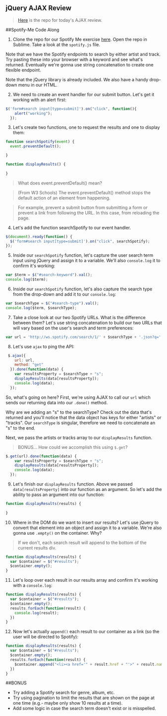## jQuery AJAX Review
> [Here](https://github.com/marcwright/ajax_lesson) is the repo for today's AJAX review.

##Spotify-Me Code Along
1) Clone the repo for our Spotify Me exercise [here](https://github.com/ga-dc/spotify-me). Open the repo in Sublime. Take a look at the `spotify.js` file. 

Note that we have the Spotify endpoints to search by either artist and track. Try pasting these into your browser with a keyword and see what's returned. Eventually we're gonna use string concatenation to create one flexible endpoint.

Note that the jQuery library is already included. We also have a handy drop-down menu in our HTML.

2) We need to create an event handler for our submit button. Let's get it working with an alert first:

```js
$('form#search input[type=submit]').on("click", function(){
    alert("working");
  });
```

3) Let's create two functions, one to request the results and one to display them:

```js
function searchSpotify(event) {
  event.preventDefault(); 

}

function displayResults() {
 
}
```
>What does event.preventDefault() mean?

>(From W3 Schools) The event.preventDefault() method stops the default action of an element from happening.
	
>For example, prevent a submit button from submitting a form or prevent a link from following the URL. In this case, from reloading the page.

4) Let's add the function searchSpotify to our event handler.

```js
$(document).ready(function() {
  $('form#search input[type=submit]').on("click", searchSpotify);
});
```

5) Inside our `searchSpotify` function, let's capture the user search term input using jQuery and assign it to a variable. We'll also `console.log` it to confirm it's working:

```js
var $term = $("#search-keyword").val();
console.log($term);
```

6) Inside our `searchSpotify` function, let's also capture the search type from the drop-down and add it to our `console.log`:

```js
var $searchType = $("#search-type").val();
console.log($term, $searchType);
```

7) Take a close look at our two Spotify URLs. What is the difference between them? Let's use string concatenation to build our two URLs that will vary based on the user's search and term preferences:

```js
var url = 'http://ws.spotify.com/search/1/' + $searchType + '.json?q=' + $term;
```

8) Let's use `ajax` to ping the API:

```js
 $.ajax({
    url: url,
    method: "get"
  }).done(function(data) {
    var resultsProperty = $searchType + "s";
    displayResults(data[resultsProperty]);
    console.log(data);
  });
```

So, what's going on here? First, we're using AJAX to call our `url` which sends our returning data into our `.done()` method. 

Why are we adding an "s" to the searchType? Check out the data that's returned and you'll notice that the data object has keys for either "artists" or "tracks". Our `searchType` is singular, therefore we need to concatenate an "s" to the end.

Next, we pass the artists or tracks array to our `displayResults` function.

>BONUS... How could we accomplish this using `$.get`?

```js
$.get(url).done(function(data) {
    var resultsProperty = $searchType + "s";
    displayResults(data[resultsProperty]);
    console.log(data);
  }); 
```

9) Let's finish our `displayResults` function. Above we passed `data[resultsProperty]` into our function as an argument. So let's add the ability to pass an argument into our function:

```js
function displayResults(results) {
  
}
```

10) Where in the DOM do we want to insert our results? Let's use jQuery to convert that element into an object and assign it to a variable. We're also gonna use `.empty()` on the container. Why?

>If we don't, each search result will append to the bottom of the current results div.

```js
function displayResults(results) {
  var $container = $("#results");
  $container.empty();  
}
```

11) Let's loop over each result in our results array and confirm it's working with a `console.log`:

```js
function displayResults(results) {
  var $container = $("#results");
  $container.empty();
  results.forEach(function(result) {
    console.log(result);
  })
}
```

12) Now let's actually `append()` each result to our container as a link (so the user will be directed to Spotify):

```js
function displayResults(results) {
  var $container = $("#results");
  $container.empty();
  results.forEach(function(result) {
    $container.append("<li><a href='" + result.href + "'>" + result.name + "</a></li>");
  })
}
```

##BONUS

- Try adding a Spotify search for genre, album, etc.
- Try using pagination to limit the results that are shown on the page at one time (e.g.- maybe only show 10 results at a time).
- Add some logic in case the search term doesn't exist or is misspelled.

